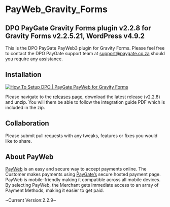 # PayWeb_Gravity_Forms
## DPO PayGate Gravity Forms plugin v2.2.8 for Gravity Forms v2.2.5.21, WordPress v4.9.2

This is the DPO PayGate PayWeb3 plugin for Gravity Forms. Please feel free to contact the DPO PayGate support team at support@paygate.co.za should you require any assistance.

## Installation
[![How To Setup DPO | PayGate PayWeb for Gravity Forms](https://www.appinlet.com/wp-content/uploads/2018/09/Gravity-Forms-Integration.jpg)](https://www.youtube.com/watch?v=r5nx1EfyOlo "How To Setup DPO | PayGate PayWeb for Gravity Forms")

Please navigate to the [releases page](https://github.com/PayGate/PayWeb_Gravity_Forms/releases), download the latest release (v2.2.8) and unzip. You will them be able to follow the integration guide PDF which is included in the zip.

## Collaboration

Please submit pull requests with any tweaks, features or fixes you would like to share.

## About PayWeb

[PayWeb](https://www.paygate.co.za/paygate-products/payweb/) is an easy and secure way to accept payments online. The Customer makes payments using [PayGate’s](https://www.paygate.co.za/) secure hosted payment page. PayWeb is mobile-friendly making it compatible across all mobile devices. By selecting PayWeb, the Merchant gets immediate access to an array of Payment Methods, making it easier to get paid.

~Current Version:2.2.9~
